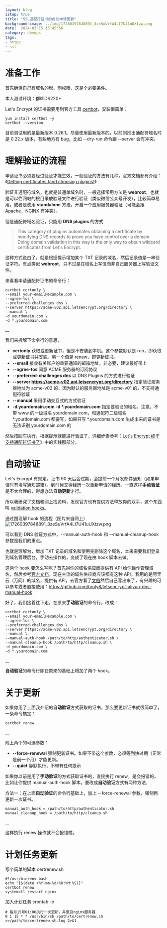 ```yaml
---
layout: blog
istop: true
title: "SSL通配符证书的自动申请更新"
background-image: ../img/17260397848891_3zeSuVrfA4LI7U41uUXtzw.png
date:  2024-03-15 13:45:56
category: devops
tags:
- https
- ssl
---
```


# 准备工作

首先确保自己有域名的增、删权限，这是个必要条件。

本人测试环境：群晖DS220+

Let's Encrypt 的证书需要用到官方工具 [certbot](https://certbot.eff.org/docs/install.html)，安装很简单：

```yum
yum install certbot -y
certbot --version
```

目前测试用的是最新版本 0.26.1。尽量使用最新版本的，以前刚推出通配符域名时是 0.22.x 版本，有些地方有 bug，比如 --dry-run 命令跟 --server 会有冲突。

# 理解验证的流程

申请证书必须要经过验证才能生效，一般验证的方法有几种，官方文档都有介绍：《[Getting certificates (and choosing plugins)](https://certbot.eff.org/docs/using.html#getting-certificates-and-choosing-plugins)》

验证非通配符域名，也就是普通单域名时，一般选择常用方法是 **webroot**，也就是可以往网站的根目录放验证文件进行验证（类似微信公众号开发），比较简单易用。或者是使用 **standalone** 方法，开启一个应用服务器验证（可能会跟 Apache、NGINX 有冲突）。

但是通配符域名验证，只能用 **DNS plugins** 的方式

> This category of plugins automates obtaining a certificate by modifying DNS records to prove you have control over a domain. Doing domain validation in this way is the only way to obtain wildcard certificates from Let's Encrypt.

这种方式说白了，就是根据提示增加某个 TXT 记录的域名，然后记录值是一串验证字符。有点类似 **webroot**，只不过是在域名上写值而非自己服务器上写验证文件。

来看看申请通配符证书的命令行：
```
certbot certonly \
--email your-email@example.com \
--agree-tos \
--preferred-challenges dns \
--server https://acme-v02.api.letsencrypt.org/directory \
--manual \
-d yourdomain.com \
-d *.yourdomain.com
```

__

我们来拆解下命令行的意思，

* **certonly** 获取或更新证书，但是不安装到本机。这个参数默认是 run，即获取或更新证书并安装。另一个值是 renew，即更新证书。
* **--email** 接收有关账户的重要通知的邮箱地址，非必要，建议最好带上
* **--agree-tos** 同意 ACME 服务器的订阅协议
* **--preferred-challenges dns** 以 DNS Plugins 的方式进行验证
* **--server <https://acme-v02.api.letsencrypt.org/directory>** 指定验证服务器地址为 acme-v02 的，因为默认的服务器地址是 acme-v01 的，不支持通配符验证
* **--manual** 采用手动交互式的方式验证
* **-d yourdomain.com -d \*.yourdomain.com** 指定要验证的域名。注意，不带 www 的一级域名 yourdomain.com，和通配符二级域名 \*.yourdomain.com 都要写，如果只写 \*.yourdomain.com 生成出来的证书是无法识别 yourdomain.com 的

然后按回车执行，根据提示就能进行验证了，详细步骤参考：[Let's Encrypt 终于支持通配符证书了](https://www.jianshu.com/p/c5c9d071e395)》中的实践那部分。

# 自动验证

Let's Encrypt 有规定，证书 90 天后会过期，会提前一个月发邮件通知（如果申请时有填写通知邮箱）。到时候又得经历一次重新申请的经历。一直这样**手动验证**是不太合理的，得想办法**自动更新**才行。

所以我研究了文档和网上找资料，发现官方也有提供方法释放你的双手，这个东西叫 [validation hooks](https://certbot.eff.org/docs/using.html#pre-and-post-validation-hooks)。

通过图理解 hook 的流程（图片来自网上）\
![17260397848891_3zeSuVrfA4LI7U41uUXtzw.png](https://fastly.jsdelivr.net/gh/xuxiaolei/ityet-home@master/img/17260397848891_3zeSuVrfA4LI7U41uUXtzw.png)

可以看到 DNS 验证方式中，--manual-auth-hook 和 --manual-cleanup-hook 参数是我们的重点。

也就是理解为，增加 TXT 记录的域名和使用完删除这个域名，本来需要我们登录到域名管理后台，手动去操作的，变成了现在由 hook 脚本去做。

这两个 hook 要怎么写呢？首先得你的域名供应商提供有 API 给你操作管理域名，然后参考[官方文档](https://certbot.eff.org/docs/using.html#pre-and-post-validation-hooks)。现在主流的域名供应商应该都有这种 API。我用的是阿里云（万网）的域名，提供有 API，去官方看了[文档](https://help.aliyun.com/document_detail/29739.html)然后自己写出来了，有兴趣的可以参考或者直接使用：<https://github.com/broly8/letsencrypt-aliyun-dns-manual-hook>

好了，我们接着往下走，在原来**手动验证**的命令行，改成：

 ```
certbot certonly \
--email your-email@example.com \
--agree-tos \
--preferred-challenges dns \
--server https://acme-v02.api.letsencrypt.org/directory \
--manual \
--manual-auth-hook /path/to/http/authenticator.sh \
--manual-cleanup-hook /path/to/http/cleanup.sh \
-d yourdomain.com \
-d *.yourdomain.com
```

__

**自动验证**的命令行即在原来的基础上增加了两个 hook。

# 关于更新

如果你用了上面我介绍的**自动验证**方式获取的证书，那么要更新证书就很简单了，一条命令搞定：

```
certbot renew
```

__

附上两个的可选参数：

* **--force-renewal** 强制更新证书。如果不带这个参数，必须等到快过期（正常是前一个月）才能更新。
* **--quiet** 静默执行，不带有任何提示

如果你以前是用了**手动验证**的方式获取证书的，直接执行 renew，是会报错的，比如让你提供 manual-auth-hook 脚本。要改成**自动验证**方式有两种方法，

方法一：在上面**自动验证**的命令行基础上，加上 --force-renewal 参数，强制再更新一次证书。

```
manual_auth_hook = /path/to/http/authenticator.sh
manual_cleanup_hook = /path/to/http/cleanup.sh
```

__

这样执行 renew 操作就不会报错啦。

# 计划任务更新

写个简单的脚本 certrenew.sh

```
#!/usr/bin/env bash
echo "[$(date +%Y-%m-%d/%H:%M:%S)]"
certbot renew
systemctl restart nginx
```

加入计划任务 crontab -e

```
# 每月15号01:00执行一次更新，并重启nginx服务器
0 1 15 * * /usr/bin/sh /path/to/certrenew.sh >>/path/to/certrenew.sh.log 2>&1
```
